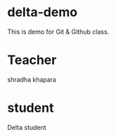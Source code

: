 # delta-demo
This is demo for Git &amp; Github class.

# Teacher
shradha khapara

# student
Delta student
